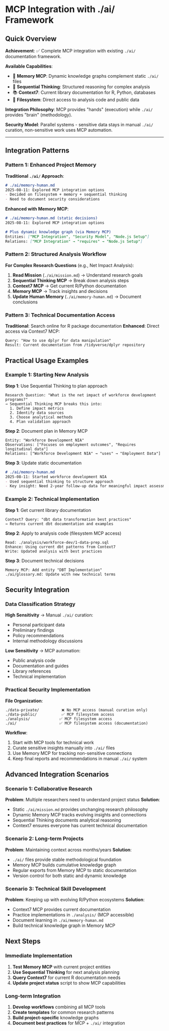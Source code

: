 # MCP Integration with ./ai/ Framework

## Quick Overview

**Achievement**: ✅ Complete MCP integration with existing `./ai/` documentation framework.

**Available Capabilities**:
- 🧠 **Memory MCP**: Dynamic knowledge graphs complement static `./ai/` files
- 🔄 **Sequential Thinking**: Structured reasoning for complex analysis
- 📚 **Context7**: Current library documentation for R, Python, databases
- 📁 **Filesystem**: Direct access to analysis code and public data

**Integration Philosophy**: MCP provides "hands" (execution) while `./ai/` provides "brain" (methodology).

**Security Model**: Parallel systems - sensitive data stays in manual `./ai/` curation, non-sensitive work uses MCP automation.

---

## Integration Patterns

### Pattern 1: Enhanced Project Memory

**Traditional `./ai/` Approach**:
```markdown
# ./ai/memory-human.md
2025-08-11: Explored MCP integration options
- Decided on filesystem + memory + sequential thinking
- Need to document security considerations
```

**Enhanced with Memory MCP**:
```markdown
# ./ai/memory-human.md (static decisions)
2025-08-11: Explored MCP integration options

# Plus dynamic knowledge graph (via Memory MCP)
Entities: ["MCP Integration", "Security Model", "Node.js Setup"]
Relations: ["MCP Integration" → "requires" → "Node.js Setup"]
```

### Pattern 2: Structured Analysis Workflow

**For Complex Research Questions** (e.g., Net Impact Analysis):

1. **Read Mission** (`./ai/mission.md`) → Understand research goals
2. **Sequential Thinking MCP** → Break down analysis steps  
3. **Context7 MCP** → Get current R/Python documentation
4. **Memory MCP** → Track insights and decisions
5. **Update Human Memory** (`./ai/memory-human.md`) → Document conclusions

### Pattern 3: Technical Documentation Access

**Traditional**: Search online for R package documentation
**Enhanced**: Direct access via Context7 MCP:

```
Query: "How to use dplyr for data manipulation"
Result: Current documentation from /tidyverse/dplyr repository
```

## Practical Usage Examples

### Example 1: Starting New Analysis

**Step 1**: Use Sequential Thinking to plan approach
```
Research Question: "What is the net impact of workforce development programs?"
→ Sequential Thinking MCP breaks this into:
  1. Define impact metrics
  2. Identify data sources  
  3. Choose analytical methods
  4. Plan validation approach
```

**Step 2**: Document plan in Memory MCP
```
Entity: "Workforce Development NIA"
Observations: ["Focuses on employment outcomes", "Requires longitudinal data"]
Relations: ["Workforce Development NIA" → "uses" → "Employment Data"]
```

**Step 3**: Update static documentation
```markdown
# ./ai/memory-human.md
2025-08-11: Started workforce development NIA
- Used sequential thinking to structure approach
- Key insight: Need 2-year follow-up data for meaningful impact assessment
```

### Example 2: Technical Implementation

**Step 1**: Get current library documentation
```
Context7 Query: "dbt data transformation best practices"
→ Returns current dbt documentation and examples
```

**Step 2**: Apply to analysis code (filesystem MCP access)
```
Read: ./analysis/workforce-dev/1-data-prep.sql
Enhance: Using current dbt patterns from Context7
Write: Updated analysis with best practices
```

**Step 3**: Document technical decisions
```
Memory MCP: Add entity "DBT Implementation"
./ai/glossary.md: Update with new technical terms
```

## Security Integration

### Data Classification Strategy

**High Sensitivity** → Manual `./ai/` curation:
- Personal participant data
- Preliminary findings
- Policy recommendations
- Internal methodology discussions

**Low Sensitivity** → MCP automation:
- Public analysis code
- Documentation and guides  
- Library references
- Technical implementation

### Practical Security Implementation

**File Organization**:
```
./data-private/          ❌ No MCP access (manual curation only)
./data-public/           ✅ MCP filesystem access
./analysis/             ✅ MCP filesystem access
./ai/                   ✅ MCP filesystem access (documentation)
```

**Workflow**:
1. Start with MCP tools for technical work
2. Curate sensitive insights manually into `./ai/` files
3. Use Memory MCP for tracking non-sensitive connections
4. Keep final reports and recommendations in manual `./ai/` system

## Advanced Integration Scenarios

### Scenario 1: Collaborative Research

**Problem**: Multiple researchers need to understand project status
**Solution**: 
- Static `./ai/mission.md` provides unchanging research philosophy
- Dynamic Memory MCP tracks evolving insights and connections
- Sequential Thinking documents analytical reasoning
- Context7 ensures everyone has current technical documentation

### Scenario 2: Long-term Projects

**Problem**: Maintaining context across months/years
**Solution**:
- `./ai/` files provide stable methodological foundation
- Memory MCP builds cumulative knowledge graph
- Regular exports from Memory MCP to static documentation
- Version control for both static and dynamic knowledge

### Scenario 3: Technical Skill Development

**Problem**: Keeping up with evolving R/Python ecosystems
**Solution**:
- Context7 MCP provides current documentation
- Practice implementations in `./analysis/` (MCP accessible)
- Document learning in `./ai/memory-human.md`
- Build technical knowledge graph in Memory MCP

## Next Steps

### Immediate Implementation
1. **Test Memory MCP** with current project entities
2. **Use Sequential Thinking** for next analysis planning
3. **Query Context7** for current R documentation needs
4. **Update project status** script to show MCP capabilities

### Long-term Integration
1. **Develop workflows** combining all MCP tools
2. **Create templates** for common research patterns
3. **Build project-specific** knowledge graphs
4. **Document best practices** for MCP + `./ai/` integration
